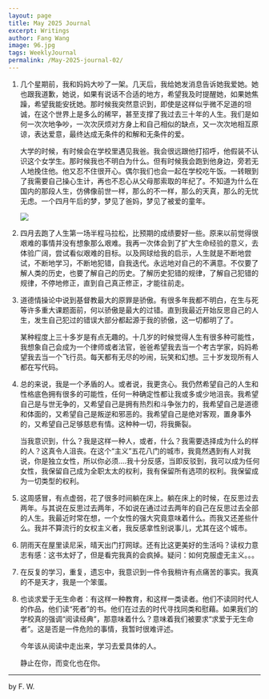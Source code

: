 ```yaml
---
layout: page
title: May 2025 Journal
excerpt: Writings
author: Fang Wang
image: 96.jpg
tags: WeeklyJournal
permalink: /May-2025-journal-02/
---
```


1. 几个星期前，我和妈妈大吵了一架。几天后，我给她发消息告诉她我爱她。她也跟我道歉，她说，如果有说话不合适的地方，希望我及时提醒她，如果她焦躁，希望我能安抚她。那时候我突然意识到，即使是这样似乎微不足道的坦诚，在这个世界上是多么的稀罕，甚至支撑了我过去三十年的人生。我们是如何一次次地争吵，一次次厌烦对方身上和自己相似的缺点，又一次次地相互原谅，表达爱意，最终达成无条件的和解和无条件的爱。

   大学的时候，有时候会在学校里遇见我爸。我会很远跟他打招呼，他假装不认识这个女学生。那时候我也不明白为什么。但有时候我会跑到他身边，旁若无人地挽住他。他又忍不住很开心。偶尔我们也会一起在学校吃午饭。一转眼到了我需要自己操心生计，再也不忍心从父母那索取的年纪了。不知道为什么在国内的那段人生，仿佛像前世一样，那么的不一样，那么的天真，那么的无忧无虑。一个四月午后的梦，梦见了爸妈，梦见了被爱的童年。

   ![]({{site.baseurl}}/img/Marathon_2025.jpg)

2. 四月去跑了人生第一场半程马拉松，比预期的成绩要好一些。原来以前觉得很艰难的事情并没有想象那么艰难。我再一次体会到了扩大生命经验的意义，去体验广阔，尝试看似艰难的目标。以及网球给我的启示，人生就是不断地尝试，不断地学习，不断地犯错，自我迭代。永远地对自己的不满意。不仅要了解人类的历史，也要了解自己的历史。了解历史犯错的规律，了解自己犯错的规律，不停地修正，直到自己真正修正，才能往前走。

3. 道德情操论中说到基督教最大的原罪是骄傲。有很多年我都不明白，在生与死等许多重大课题面前，何以骄傲是最大的过错。直到我最近开始反思自己的人生，发生自己犯过的错误大部分都起源于我的骄傲，这一切都明了了。

   某种程度上三十多岁是有点无趣的。十几岁的时候觉得人生有很多种可能性，我想象自己会成为一个律师或者法官，爸爸希望我去当一个考古学家，妈妈希望我去当一个飞行员。每天都有无尽的吵闹，玩笑和幻想。三十岁发现所有人都在写代码。

4. 总的来说，我是一个矛盾的人。或者说，我更贪心。我仍然希望自己的人生和性格底色拥有很多的可能性，任何一种确定性都让我或多或少地沮丧。我希望自己是与世无争的，又希望自己是拥有热烈和斗争张力的，我希望自己是道德和体面的，又希望自己是叛逆和邪恶的。我希望自己是绝对客观，置身事外的，又希望自己足够慈悲有情。这种种一切，将我撕裂。

   当我意识到，什么？我是这样一种人，或者，什么？我需要选择成为什么的样的人？这真令人沮丧。在这个“主义”五花八门的城市，我竟然遇到有人对我说，你是独立女性，所以你必须….我十分反感，当即反驳到，我可以成为任何女性，我保留自己成为全职太太的权利，我有保留所有选项的权利。我保留成为一切类型的权利。

5. 这周感冒，有点虚弱，花了很多时间躺在床上。躺在床上的时候，在反思过去两年。与其说在反思过去两年，不如说在通过过去两年的自己在反思过去全部的人生。我最近时常在想，一个女性的强大究竟意味着什么。而我又还差些什么。我并不算流行的女权主义者，我反感拿性别说事儿，尤其在这个城市。

6. 阴雨天在屋里读尼采，晴天出门打网球。还有比这更美好的生活吗？读权力意志有感：这书太好了，但是看完我真的会疯掉。疑问：如何克服虚无主义。。。

7. 在反复的学习，重复，遗忘中，我意识到一件令我稍许有点痛苦的事实。我真的不是天才，我是一个笨蛋。

8. 也谈求爱于无生命者：有这样一种教育，和这样一类读者。他们不读同时代人的作品，他们读“死者”的书。他们在过去的时代寻找同类和慰藉。如果我们的学校真的强调“阅读经典”，那意味着什么？意味着我们被要求“求爱于无生命者”。这是否是一件危险的事情，我暂时很难评述。

   今年该从阅读中走出来，学习去爱具体的人。

   静止在你，而变化也在你。

****

 by F. W. 
